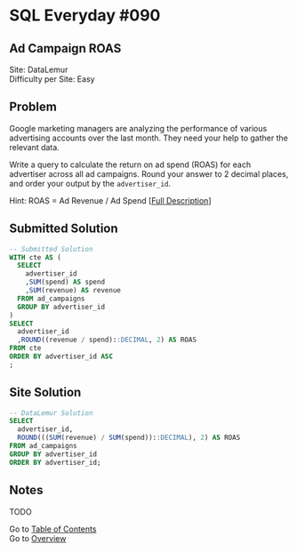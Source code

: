 # SQL Everyday \#090

## Ad Campaign ROAS

Site: DataLemur\
Difficulty per Site: Easy

## Problem

Google marketing managers are analyzing the performance of various advertising accounts over the last month. They need your help to gather the relevant data.

Write a query to calculate the return on ad spend (ROAS) for each advertiser across all ad campaigns. Round your answer to 2 decimal places, and order your output by the `advertiser_id`.

Hint: ROAS = Ad Revenue / Ad Spend [[Full Description](https://datalemur.com/questions/ad-campaign-roas)]

## Submitted Solution

```sql
-- Submitted Solution
WITH cte AS (
  SELECT
    advertiser_id
    ,SUM(spend) AS spend
    ,SUM(revenue) AS revenue
  FROM ad_campaigns
  GROUP BY advertiser_id
)
SELECT
  advertiser_id
  ,ROUND((revenue / spend)::DECIMAL, 2) AS ROAS
FROM cte
ORDER BY advertiser_id ASC
;
```

## Site Solution

```sql
-- DataLemur Solution 
SELECT
  advertiser_id,
  ROUND(((SUM(revenue) / SUM(spend))::DECIMAL), 2) AS ROAS
FROM ad_campaigns
GROUP BY advertiser_id
ORDER BY advertiser_id;
```

## Notes

TODO

Go to [Table of Contents](/README.md#contents)\
Go to [Overview](/README.md)
